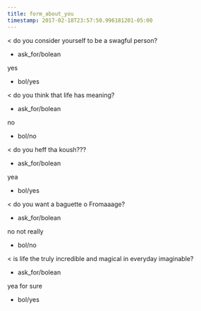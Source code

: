 ```yaml
---
title: form_about_you
timestamp: 2017-02-18T23:57:50.996181201-05:00
---
```


< do you consider yourself to be a swagful person?
* ask_for/bolean

yes
* bol/yes

< do you think that life has meaning?
* ask_for/bolean

no
* bol/no

< do you heff tha koush???
* ask_for/bolean

yea
* bol/yes

< do you want a baguette o Fromaaage?
* ask_for/bolean

no not really
* bol/no

< is life the truly incredible and magical in everyday imaginable?
* ask_for/bolean

yea for sure
* bol/yes
